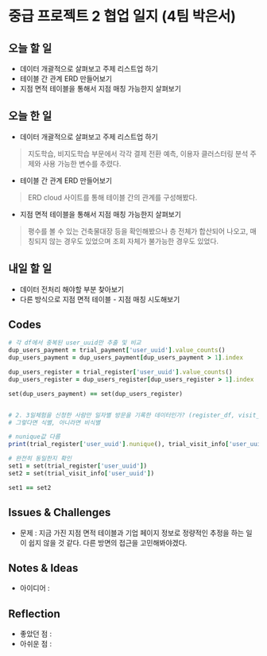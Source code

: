 # 중급 프로젝트 2 협업 일지 (4팀 박은서)

## 오늘 할 일
* 데이터 개괄적으로 살펴보고 주제 리스트업 하기
* 테이블 간 관계 ERD 만들어보기
* 지점 면적 테이블을 통해서 지점 매칭 가능한지 살펴보기
## 오늘 한 일
* 데이터 개괄적으로 살펴보고 주제 리스트업 하기
> 지도학습, 비지도학습 부문에서 각각 결제 전환 예측, 이용자 클러스터링 분석 주제와 사용 가능한 변수를 추렸다.
* 테이블 간 관계 ERD 만들어보기
> ERD cloud 사이트를 통해 테이블 간의 관계를 구성해봤다.
* 지점 면적 테이블을 통해서 지점 매칭 가능한지 살펴보기
> 평수를 볼 수 있는 건축물대장 등을 확인해봤으나 층 전체가 합산되어 나오고, 매칭되지 않는 경우도 있었으며 조회 자체가 불가능한 경우도 있었다.
## 내일 할 일
* 데이터 전처리 해야할 부분 찾아보기
* 다른 방식으로 지점 면적 테이블 - 지점 매칭 시도해보기
## Codes
```ruby
# 각 df에서 중복된 user_uuid만 추출 및 비교
dup_users_payment = trial_payment['user_uuid'].value_counts()
dup_users_payment = dup_users_payment[dup_users_payment > 1].index

dup_users_register = trial_register['user_uuid'].value_counts()
dup_users_register = dup_users_register[dup_users_register > 1].index

set(dup_users_payment) == set(dup_users_register)


# 2. 3일체험을 신청한 사람만 일자별 방문을 기록한 데이터인가? (register_df, visit_df)
# 그렇다면 식별, 아니라면 비식별

# nunique값 다름
print(trial_register['user_uuid'].nunique(), trial_visit_info['user_uuid'].nunique())

# 완전히 동일한지 확인
set1 = set(trial_register['user_uuid'])
set2 = set(trial_visit_info['user_uuid'])

set1 == set2
```
## Issues & Challenges
* 문제 : 지금 가진 지점 면적 테이블과 기업 페이지 정보로 정량적인 추정을 하는 일이 쉽지 않을 것 같다. 다른 방면의 접근을 고민해봐야겠다.
## Notes & Ideas
* 아이디어 :
## Reflection
* 좋았던 점 : 
* 아쉬운 점 : 
